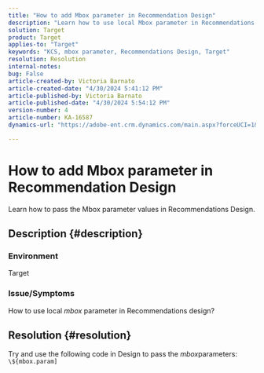 ```yaml
---
title: "How to add Mbox parameter in Recommendation Design"
description: "Learn how to use local Mbox parameter in Recommendations design."
solution: Target
product: Target
applies-to: "Target"
keywords: "KCS, mbox parameter, Recommendations Design, Target"
resolution: Resolution
internal-notes: 
bug: False
article-created-by: Victoria Barnato
article-created-date: "4/30/2024 5:41:12 PM"
article-published-by: Victoria Barnato
article-published-date: "4/30/2024 5:54:12 PM"
version-number: 4
article-number: KA-16587
dynamics-url: "https://adobe-ent.crm.dynamics.com/main.aspx?forceUCI=1&pagetype=entityrecord&etn=knowledgearticle&id=91d042d3-1807-ef11-9f89-000d3a31b84a"

---
```

# How to add Mbox parameter in Recommendation Design


Learn how to pass the Mbox parameter values in Recommendations Design.

## Description {#description}


### <b>Environment</b>

Target



### <b>Issue/Symptoms</b>

How to use local *mbox* parameter in Recommendations design?


## Resolution {#resolution}


Try and use the following code in Design to pass the *mbox*parameters:  `\${mbox.param]`
